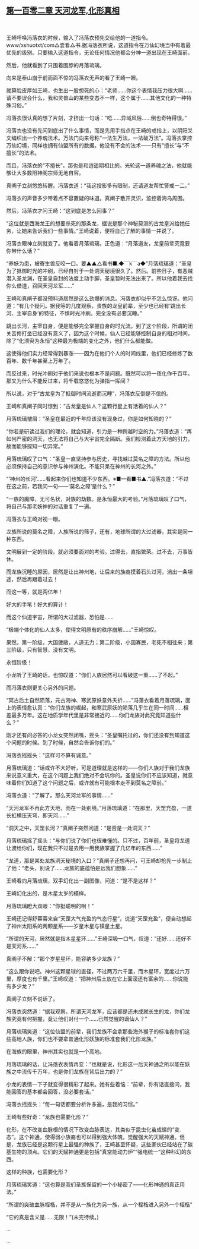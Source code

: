 ## [第一百零二章 天河龙军,化形真相](https://www.xxbiquge.com/11_11207/9040498.html)
﻿

  王崎呼唤冯落衣的时候，输入了冯落衣预先交给他的一道指令。www/xshuotxt/com△壹看△书.据冯落衣所说，这道指令在万仙幻境当中有着最优先的级别。只要输入这道指令，无论任何情况他都会分神一道出现在王崎面前。

  然后，他就看到了只围着围脖的月落琉璃。

  向来是泰山崩于前而面不惊的冯落衣无声的看了王崎一眼。

  就算脸皮厚如王崎，也生出一股想死的心：“老师……你这个表情我压力很大啊……请不要误会什么，我和灵兽山的某些变态不一样，这个属于……其他文化的一种特殊习俗。”

  冯落衣很认真的想了片刻，才挤出一句话：“唔……异域风俗……倒也奇特得很。”

  冯落衣也没有先问到底出了什么事情，而是先用手指点在王崎的戒指上，以阴阳爻文编织出一个养魂法术。万法门向来号称“一法生万法，一法破万法”。冯落衣掌控万仙幻境，同样也拥有仙盟所有的数据。他没有不会的法术——只有“擅长”与“不擅长”的法术。

  而且，冯落衣的“不擅长”，那也是和逍遥期相比的。光轮这一道养魂之法，他就能够让大多数阳神阁宗师无地自容。

  真阐子立刻悠悠转醒。冯落衣道：“我这投影多有限制，还请道友帮忙警戒一二。”

  冯落衣的声音多少带着点不容置疑的味道。真阐子散开灵识，监控着海岛周围。

  然后，冯落衣才问王崎：“这到底是怎么回事？”

  “这位就是西海龙王的想要杀死的那条龙，据说是那个神秘莫测的古龙皇派给她任务，让她来告诉我们一些事情。”王崎说着，便将自己了解的事情一并说了。

  冯落衣眼神立刻就变了。他看着月落琉璃，正色道：“月落道友，龙皇前辈究竟要你带什么话？”

  “养妖为患，被寄生兽反咬一口。要▲▲△看书■.◆￣k￣a◆”月落琉璃道：“圣皇为了抵御时光的冲刷，已经自封于一处洞天秘境很久了。然后。前些日子，有恶贼潜入圣龙渊，在圣皇自封的法度上动手脚，圣皇暂时无法出来了。所以他着我去找你么借道，召回天河龙军……”

  王崎和真阐子都没预料道居然是这么劲爆的消息。冯落衣却似乎不怎么惊讶。他问道：“有几个疑问。据我等的几度观察，贵族的龙皇前辈，至少也已经有‘跳出长河、主宰自身’的特征，不惧时光冲刷。完全没有必要沉睡。”

  跳出长河，主宰自身，便是能够完全掌握自身的时光流。到了这个阶段，所谓的闭关苦修打坐已经没有意义了，因为这个时候，仙人已经能够控制自身的相对时间，除了“化须臾为永恒”这种最为极端的变化之外，他们什么都能做。

  这使得他们实力经常得到暴涨——因为在他们个人的时间线里，他们已经修炼了数百年、数千年甚至上万年了。

  而反过来，时光冲刷对于他们来说也根本不是问题。既然可以将一夜化作千百年。那又为什么不能反过来，将千载悠悠化为弹指一挥间？

  所以说，对于“古龙皇为了抵御时间流逝而沉睡”，冯落衣反倒是不信的。

  王崎和真阐子同时惊到：“古龙皇是仙人？这颗行星上有活着的仙人？”

  月落琉璃皱眉：“圣皇在最近的千年应该没有现身过，你是如何知晓的？”

  “你若是研读过我们的理论，就会知道，引力是一种跨越时空的力。”冯落衣道：“再如何严密的洞天，也无法将自己与大宇宙完全隔断。我们检测着此方天地的引力，故而能够探知一切异常。”

  月落琉璃叹了口气：“圣皇一直坚持参与历史，寻找越过莫名之障的方法。所以他必须保持自己的意识参与神州演化。不能只呆在神州的长河之外。”

  “‘神州的长河’……看起来你们也知道不少东西。※■一看■书▲.”冯落衣道：“不过在这之前，若我问一句——‘莫名之障’是什么？”

  “一族的魔障，无可名状，对族的劫数。是永恒最大的考验。”月落琉璃叹了口气，将自己与那老妖神的对话重复了一遍。

  冯落衣与王崎对视一眼。

  龙族所说的莫名之障，人族所说的筛子，还有，地球所谓的大过滤器，其实是同一种东西。

  文明展到一定的阶段。就必须要面对的考验。过得去，直指繁荣。过不去，万事皆休。

  而龙族沉睡的原因，居然是让出神州地，让后来的族裔摸着石头过河，淌出一条坦途，然后再跟着过去！

  而这一等，就是两亿年！

  好大的手笔！好大的算计！

  而这个仙道宇宙，所谓的大过滤器，恐怕是……

  “极端个体化的仙人太多，使得文明原有的秩序崩解……”王崎惊叹。

  果然，第一阶级，大国疲敝，人道无力；第二阶级，小国寡民，老死不相往来；第三阶级，只有智慧，没有文明。

  永恒阶级！

  小龙听了王崎的话，也惊叹道：“你们人族居然可以看破这一重……了不起。”

  而冯落衣则更关心另外的问题。

  “冥古后土自然陨落，元古海神、寒武原妖意外夭折……”冯落衣看着月落琉璃，面上的表情愈认真：“你们龙族的崛起，和寒武原妖的陨落几乎生在同一时间……相差最多万年。这在地质学年代里是非常接近的……你们龙族对此究竟知道些什么？”

  刚才还有问必答的小龙女突然闭嘴，摇头：“圣皇嘱托过的，你们还没有到知道这个问题的时候。到了时候，自然会告诉你们的。”

  冯落衣摇摇头：“这样可不算有诚意。”

  月落琉璃道：“话或许不大好听，可是道理就是这样的——你们人族对于我们龙族来说意义重大，在这个问题上我们绝对不会坑你的。圣皇说你们不应该知道，就意味着你们知道了这个问题之后，或许就有可能根本走不到莫名之障前。”

  冯落衣道：“了解了。那么天河龙军的事情……”

  “天河龙军不再此方天地，而在一处别境。”月落琉璃道：“在那里，天罡充盈，一道长虹横压天穹，即天河……”

  “洞天之中，天罡长河？”真阐子突然问道：“是否是一处洞天？”

  月落琉璃摇了摇头：“与你们说了你们也很难懂的。只不过，百年前，圣皇将龙道让渡给你们，现在我只不过是去用一用我族掌握了几亿年的东西……”

  “龙道，那是某处龙族洞天秘境的入口？”真阐子还想再问，可王崎却抢先一步制止了他：“老头，别说了……龙族的底蕴怕是远我们想象……”

  王崎看向月落琉璃，双手幻化出一副图像，问道：“是不是这样？”

  王崎幻化出的，是木星太岁的模样。

  月落琉璃瞪大双眼：“你挺聪明的啊！”

  王崎还记得舒蓉蓉来自“天罡大气充盈的气态行星”，说道“天罡充盈”，便自动想起了神州太阳系的两颗星系——岁星木星与镇星土星。

  “所谓的天河，居然就是指木星星环……”王崎深吸一口气，叹道：”还好……还好不是天河系……“

  真阐子不解：“那个岁星星环，能容纳多少龙族？”

  “这么跟你说吧。神州这颗星球的直径，不过两万六千里，而木星环，宽度过六万里，厚度也有千里。”王崎叹道：“把神州后土放在它上面滚还有富余的……你说能有多少龙？”

  真阐子立刻不说话了。

  冯落衣突然道：“据我观察，所谓天河龙军，应该都是还未成就长生的龙，你们龙族究竟有何把握，竟让他们对付一个……已然觉醒的谪仙人？”

  月落琉璃笑道：“这位仙盟的前辈，我们龙族不会拿那些海外猴子的标准套你们这些高地人族，你们也不要拿普通化形妖族的标准套我们化形龙族。”

  在海族的眼里，神州其实也就是一个高地。

  月落琉璃的话，让冯落衣表情再变：“也就是说，化形这一后天神通之所以能在妖族之中流传千万年，也是你们龙族在背后出力的？”

  小龙的表情一下子就变得很精彩了起来。她有些着恼：“前辈，你有话直接问，我能回答的基本都会回答，没必要套话。”

  冯落衣摇摇头：“每一句话都要分析许多遍，是我的习惯。”

  王崎有些好奇：“龙族也需要化形？”

  化形，在不改变血脉根的情况下改变血脉表达，其类似于昆虫化茧成蝶的“变.态”。这个神通，使得弱小族裔也可以得到强大体魄，觉醒强大的天赋神通。但是，龙族已经是这颗行星上最强的种族了，王崎甚至怀疑，这些家伙已经站在了碳基生物的顶点。它们的天赋神通更是包括“真空能动力炉”“强电统一”这种科幻的东西。

  这样的种族，也需要化形？

  月落琉璃笑道：“这也算是我们圣族保留的一个小秘密了——化形神通的真正用法。”

  “所谓的突破血脉桎梏，并不是从一族化为另一族，从一个桎梏进入另外一个桎梏”

  “它的真是含义是……无限！”(未完待续。)

  ...

  ...
